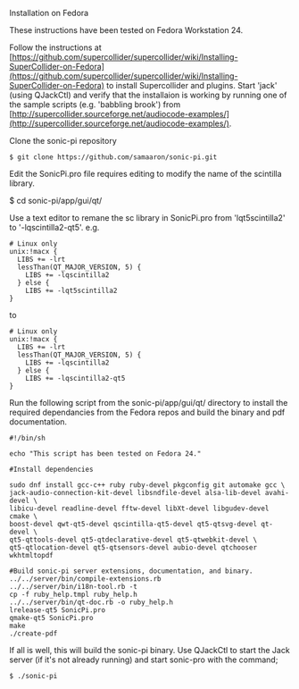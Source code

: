 Installation on Fedora

These instructions have been tested on Fedora Workstation 24.

Follow the instructions at [https://github.com/supercollider/supercollider/wiki/Installing-SuperCollider-on-Fedora](https://github.com/supercollider/supercollider/wiki/Installing-SuperCollider-on-Fedora) to install Supercollider
and plugins.  Start 'jack' (using QJackCtl) and verify that the installaion is working by running one of the
sample scripts (e.g. 'babbling brook') from [http://supercollider.sourceforge.net/audiocode-examples/](http://supercollider.sourceforge.net/audiocode-examples/).

Clone the sonic-pi repository

    $ git clone https://github.com/samaaron/sonic-pi.git

Edit the SonicPi.pro file requires editing to modify the name of the scintilla library.

$ cd sonic-pi/app/gui/qt/

Use a text editor to remane the sc library in SonicPi.pro from 'lqt5scintilla2' to '-lqscintilla2-qt5'. e.g.

    # Linux only
    unix:!macx {
      LIBS += -lrt
      lessThan(QT_MAJOR_VERSION, 5) {
        LIBS += -lqscintilla2
      } else {
        LIBS += -lqt5scintilla2
    }

to

    # Linux only
    unix:!macx {
      LIBS += -lrt
      lessThan(QT_MAJOR_VERSION, 5) {
        LIBS += -lqscintilla2
      } else {
        LIBS += -lqscintilla2-qt5
    }

Run the following script from the sonic-pi/app/gui/qt/ directory to install the
required dependancies from the Fedora repos and build the binary and pdf
documentation.

    #!/bin/sh

    echo "This script has been tested on Fedora 24."

    #Install dependencies

    sudo dnf install gcc-c++ ruby ruby-devel pkgconfig git automake gcc \
    jack-audio-connection-kit-devel libsndfile-devel alsa-lib-devel avahi-devel \
    libicu-devel readline-devel fftw-devel libXt-devel libgudev-devel cmake \
    boost-devel qwt-qt5-devel qscintilla-qt5-devel qt5-qtsvg-devel qt-devel \
    qt5-qttools-devel qt5-qtdeclarative-devel qt5-qtwebkit-devel \
    qt5-qtlocation-devel qt5-qtsensors-devel aubio-devel qtchooser wkhtmltopdf

    #Build sonic-pi server extensions, documentation, and binary.
    ../../server/bin/compile-extensions.rb
    ../../server/bin/i18n-tool.rb -t
    cp -f ruby_help.tmpl ruby_help.h
    ../../server/bin/qt-doc.rb -o ruby_help.h
    lrelease-qt5 SonicPi.pro
    qmake-qt5 SonicPi.pro
    make
    ./create-pdf

If all is well, this will build the sonic-pi binary.  Use QJackCtl to start
the Jack server (if it's not already running) and start sonic-pro with the
command;

    $ ./sonic-pi
